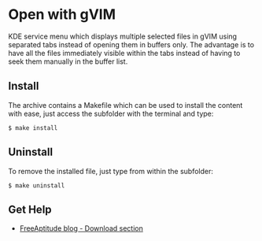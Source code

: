 # Open with gVIM

KDE service menu which displays multiple selected files in gVIM using separated
tabs instead of opening them in buffers only. The advantage is to have all the
files immediately visible within the tabs instead of having to seek them manually
in the buffer list.

## Install

The archive contains a Makefile which can be used to install 
the content with ease, just access the subfolder with the terminal
and type:
```
$ make install
```

## Uninstall
To remove the installed file, just type from within the subfolder:
```
$ make uninstall
```


## Get Help

- [FreeAptitude blog - Download section](https://freeaptitude.altervista.org/downloads/open-with-gvim.html)
